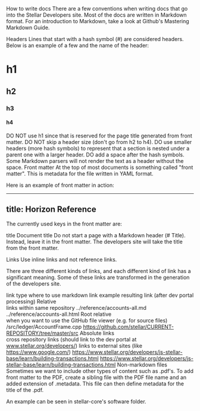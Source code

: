 How to write docs
There are a few conventions when writing docs that go into the Stellar Developers site. Most of the docs are written in Markdown format. For an introduction to Markdown, take a look at Github's Mastering Markdown Guide.

Headers
Lines that start with a hash symbol (#) are considered headers. Below is an example of a few and the name of the header:

# h1
## h2
### h3
#### h4
DO NOT use h1 since that is reserved for the page title generated from front matter.
DO NOT skip a header size (don't go from h2 to h4).
DO use smaller headers (more hash symbols) to represent that a section is nested under a parent one with a larger header.
DO add a space after the hash symbols. Some Markdown parsers will not render the text as a header without the space.
Front matter
At the top of most documents is something called "front matter". This is metadata for the file written in YAML format.

Here is an example of front matter in action:

---
title: Horizon Reference
---
The currently used keys in the front matter are:

title
Document title
Do not start a page with a Markdown header (# Title). Instead, leave it in the front matter. The developers site will take the title from the front matter.

Links
Use inline links and not reference links.

There are three different kinds of links, and each different kind of link has a significant meaning. Some of these links are transformed in the generation of the developers site.

link type	where to use	markdown link example	resulting link (after dev portal processing)
Relative	
links within same repository
../reference/accounts-all.md	../reference/accounts-all.html
Root relative	
when you want to use the GitHub file viewer (e.g. for source files)
/src/ledger/AccountFrame.cpp	https://github.com/stellar/CURRENT-REPOSITORY/tree/master/src
Absolute links	
cross repository links (should link to the dev portal at www.stellar.org/developers/)
links to external sites (like https://www.google.com/)
https://www.stellar.org/developers/js-stellar-base/learn/building-transactions.html	https://www.stellar.org/developers/js-stellar-base/learn/building-transactions.html
Non-markdown files
Sometimes we want to include other types of content such as .pdf's. To add front matter to the PDF, create a sibling file with the PDF file name and an added extension of .metadata. This file can then define metadata for the title of the .pdf.

An example can be seen in stellar-core's software folder.
